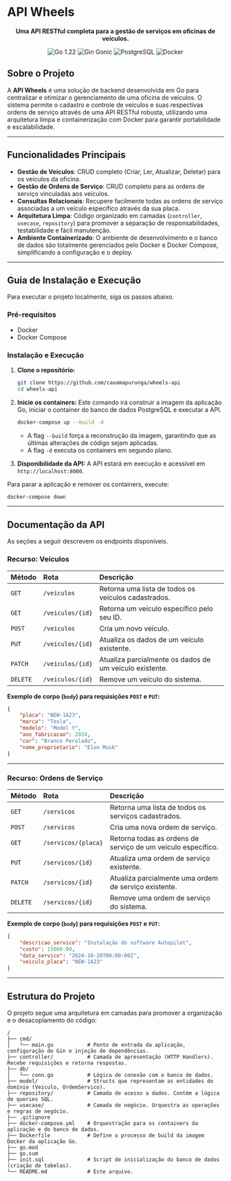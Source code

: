 # API Wheels

<p align="center">
  <strong>Uma API RESTful completa para a gestão de serviços em oficinas de veículos.</strong>
</p>

<p align="center">
  <img src="https://img.shields.io/badge/Go-1.22-00ADD8?style=for-the-badge&logo=go&logoColor=white" alt="Go 1.22">
  <img src="https://img.shields.io/badge/Gin_Gonic-1.9-008ECF?style=for-the-badge&logo=gin&logoColor=white" alt="Gin Gonic">
  <img src="https://img.shields.io/badge/PostgreSQL-16-336791?style=for-the-badge&logo=postgresql&logoColor=white" alt="PostgreSQL">
  <img src="https://img.shields.io/badge/Docker-26-2496ED?style=for-the-badge&logo=docker&logoColor=white" alt="Docker">
</p>

## Sobre o Projeto

A **API Wheels** é uma solução de backend desenvolvida em Go para centralizar e otimizar o gerenciamento de uma oficina de veículos. O sistema permite o cadastro e controle de veículos e suas respectivas ordens de serviço através de uma API RESTful robusta, utilizando uma arquitetura limpa e containerização com Docker para garantir portabilidade e escalabilidade.

---

## Funcionalidades Principais

-   **Gestão de Veículos**: CRUD completo (Criar, Ler, Atualizar, Deletar) para os veículos da oficina.
-   **Gestão de Ordens de Serviço**: CRUD completo para as ordens de serviço vinculadas aos veículos.
-   **Consultas Relacionais**: Recupere facilmente todas as ordens de serviço associadas a um veículo específico através da sua placa.
-   **Arquitetura Limpa**: Código organizado em camadas (`controller`, `usecase`, `repository`) para promover a separação de responsabilidades, testabilidade e fácil manutenção.
-   **Ambiente Containerizado**: O ambiente de desenvolvimento e o banco de dados são totalmente gerenciados pelo Docker e Docker Compose, simplificando a configuração e o deploy.

---

## Guia de Instalação e Execução

Para executar o projeto localmente, siga os passos abaixo.

### Pré-requisitos

-   Docker
-   Docker Compose

### Instalação e Execução

1.  **Clone o repositório:**
    ```bash
    git clone https://github.com/cauamapurunga/wheels-api
    cd wheels-api
    ```

2.  **Inicie os containers:**
    Este comando irá construir a imagem da aplicação Go, iniciar o container do banco de dados PostgreSQL e executar a API.
    ```bash
    docker-compose up --build -d
    ```
    -   A flag `--build` força a reconstrução da imagem, garantindo que as últimas alterações de código sejam aplicadas.
    -   A flag `-d` executa os containers em segundo plano.

3.  **Disponibilidade da API:**
    A API estará em execução e acessível em `http://localhost:8000`.

Para parar a aplicação e remover os containers, execute:
```bash
docker-compose down
```

---

## Documentação da API

As seções a seguir descrevem os endpoints disponíveis.

### **Recurso: Veículos**

| Método   | Rota              | Descrição                                         |
| :------- | :---------------- | :------------------------------------------------ |
| `GET`    | `/veiculos`       | Retorna uma lista de todos os veículos cadastrados. |
| `GET`    | `/veiculos/{id}`   | Retorna um veículo específico pelo seu ID.        |
| `POST`   | `/veiculos`        | Cria um novo veículo.                             |
| `PUT`    | `/veiculos/{id}`   | Atualiza os dados de um veículo existente.        |
| `PATCH`    | `/veiculos/{id}`   | Atualiza parcialmente os dados de um veículo existente.        |
| `DELETE` | `/veiculos/{id}`   | Remove um veículo do sistema.                     |

**Exemplo de corpo (`body`) para requisições `POST` e `PUT`:**
```json
{
    "placa": "NEW-1A23",
    "marca": "Tesla",
    "modelo": "Model Y",
    "ano_fabricacao": 2024,
    "cor": "Branco Perolado",
    "nome_proprietario": "Elon Musk"
}
```

---

### **Recurso: Ordens de Serviço**

| Método   | Rota               | Descrição                                                      |
| :------- | :----------------- | :------------------------------------------------------------- |
| `GET`    | `/servicos`        | Retorna uma lista de todos os serviços cadastrados.            |
| `POST`   | `/servicos`        | Cria uma nova ordem de serviço.                                |
| `GET`    | `/servicos/{placa}`| Retorna todas as ordens de serviço de um veículo específico.   |
| `PUT`    | `/servicos/{id}`   | Atualiza uma ordem de serviço existente.                       |
| `PATCH`    | `/servicos/{id}`   | Atualiza parcialmente uma ordem de serviço existente.                       |
| `DELETE` | `/servicos/{id}`   | Remove uma ordem de serviço do sistema.                        |

**Exemplo de corpo (`body`) para requisições `POST` e `PUT`:**
```json
{
    "descricao_servico": "Instalação do software Autopilot",
    "custo": 15000.00,
    "data_servico": "2024-10-20T00:00:00Z",
    "veiculo_placa": "NEW-1A23"
}
```

---

## Estrutura do Projeto

O projeto segue uma arquitetura em camadas para promover a organização e o desacoplamento do código:

```
/
├── cmd/
│   └── main.go           # Ponto de entrada da aplicação, configuração do Gin e injeção de dependências.
├── controller/           # Camada de apresentação (HTTP Handlers). Recebe requisições e retorna respostas.
├── db/
│   └── conn.go           # Lógica de conexão com o banco de dados.
├── model/                # Structs que representam as entidades do domínio (Veiculo, OrdemServico).
├── repository/           # Camada de acesso a dados. Contém a lógica de queries SQL.
├── usecase/              # Camada de negócio. Orquestra as operações e regras de negócio.
├── .gitignore
├── docker-compose.yml    # Orquestração para os containers da aplicação e do banco de dados.
├── Dockerfile            # Define o processo de build da imagem Docker da aplicação Go.
├── go.mod
├── go.sum
├── init.sql              # Script de inicialização do banco de dados (criação de tabelas).
└── README.md             # Este arquivo.
```
